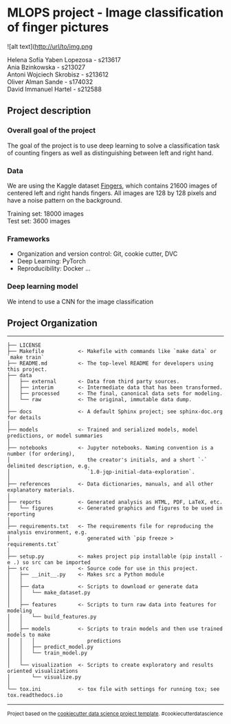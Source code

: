 # MLOPS project - Image classification of finger pictures

![alt text]([http://url/to/img.png](https://storage.googleapis.com/kaggle-datasets-images/98056/230124/e022946c52ffb2150ea1550285d1b8c9/dataset-cover.jpg?t=2018-12-30-06-58-51
)

Helena Sofía Yaben Lopezosa - s213617 \
Ania Bzinkowska - s213027 \
Antoni  Wojciech Skrobisz - s213612 \
Oliver Alman Sande - s174032 \
David Immanuel Hartel - s212588 

## Project description

### Overall goal of the project
The goal of the project is to use deep learning to solve a classification task of counting fingers as well as distinguishing between left and right hand.

### Data
We are using the Kaggle dataset [Fingers](https://www.kaggle.com/datasets/koryakinp/fingers), which contains 21600 images of centered left and right hands fingers. All images are 128 by 128 pixels and have a noise pattern on the background.

Training set: 18000 images \
Test set: 3600 images 

### Frameworks
 - Organization and version control: Git, cookie cutter, DVC
 - Deep Learning: PyTorch
 - Reproducibility: Docker
...



### Deep learning model
We intend to use a CNN for the image classification



## Project Organization
------------

    ├── LICENSE
    ├── Makefile           <- Makefile with commands like `make data` or `make train`
    ├── README.md          <- The top-level README for developers using this project.
    ├── data
    │   ├── external       <- Data from third party sources.
    │   ├── interim        <- Intermediate data that has been transformed.
    │   ├── processed      <- The final, canonical data sets for modeling.
    │   └── raw            <- The original, immutable data dump.
    │
    ├── docs               <- A default Sphinx project; see sphinx-doc.org for details
    │
    ├── models             <- Trained and serialized models, model predictions, or model summaries
    │
    ├── notebooks          <- Jupyter notebooks. Naming convention is a number (for ordering),
    │                         the creator's initials, and a short `-` delimited description, e.g.
    │                         `1.0-jqp-initial-data-exploration`.
    │
    ├── references         <- Data dictionaries, manuals, and all other explanatory materials.
    │
    ├── reports            <- Generated analysis as HTML, PDF, LaTeX, etc.
    │   └── figures        <- Generated graphics and figures to be used in reporting
    │
    ├── requirements.txt   <- The requirements file for reproducing the analysis environment, e.g.
    │                         generated with `pip freeze > requirements.txt`
    │
    ├── setup.py           <- makes project pip installable (pip install -e .) so src can be imported
    ├── src                <- Source code for use in this project.
    │   ├── __init__.py    <- Makes src a Python module
    │   │
    │   ├── data           <- Scripts to download or generate data
    │   │   └── make_dataset.py
    │   │
    │   ├── features       <- Scripts to turn raw data into features for modeling
    │   │   └── build_features.py
    │   │
    │   ├── models         <- Scripts to train models and then use trained models to make
    │   │   │                 predictions
    │   │   ├── predict_model.py
    │   │   └── train_model.py
    │   │
    │   └── visualization  <- Scripts to create exploratory and results oriented visualizations
    │       └── visualize.py
    │
    └── tox.ini            <- tox file with settings for running tox; see tox.readthedocs.io


--------

<p><small>Project based on the <a target="_blank" href="https://drivendata.github.io/cookiecutter-data-science/">cookiecutter data science project template</a>. #cookiecutterdatascience</small></p>
